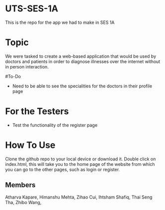 # UTS-SES-1A
This is the repo for the app we had to make in SES 1A

# Topic
We were tasked to create a web-based application that would be used by doctors and patients in order to diagnose illnesses over the internet without in person interaction.

#To-Do
* Need to be able to see the specialities for the doctors in their profile page

# For the Testers
* Test the functionality of the register page

# How To Use
Clone the github repo to your local device or download it. Double click on index.html, this will take you to the home page of the website from which you can go to the other pages, such as login or register. 

## Members
Atharva Kapare,
Himanshu Mehta,
Zihao Cui,
Ihtsham Shafiq,
Thai Seng Tha,
Zhibo Wang,
